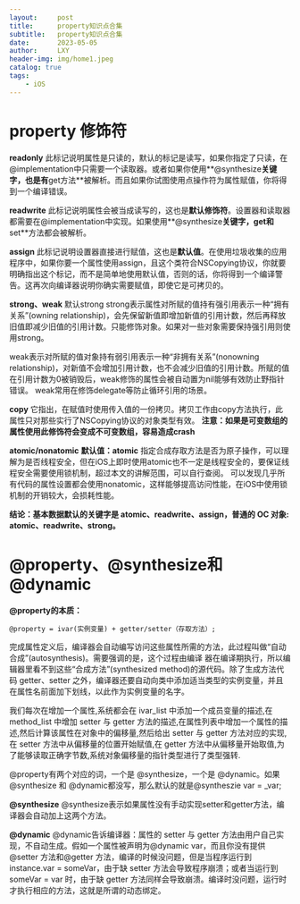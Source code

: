```yaml
---
layout:     post
title:      property知识点合集
subtitle:   property知识点合集
date:       2023-05-05
author:     LXY
header-img: img/home1.jpeg
catalog: true
tags:
    - iOS
---
```



# property 修饰符

**readonly**
此标记说明属性是只读的，默认的标记是读写，如果你指定了只读，在@implementation中只需要一个读取器。或者如果你使用**@synthesize**关键字，也是有**get方法**被解析。而且如果你试图使用点操作符为属性赋值，你将得到一个编译错误。

**readwrite**
此标记说明属性会被当成读写的，这也是**默认修饰符**。设置器和读取器都需要在@implementation中实现。如果使用**@synthesize**关键字，**get**和**set**方法都会被解析。

**assign**
此标记说明设置器直接进行赋值，这也是**默认值**。在使用垃圾收集的应用程序中，如果你要一个属性使用assign，且这个类符合NSCopying协议，你就要明确指出这个标记，而不是简单地使用默认值，否则的话，你将得到一个编译警告。这再次向编译器说明你确实需要赋值，即使它是可拷贝的。

**strong、weak**
默认strong
strong表示属性对所赋的值持有强引用表示一种“拥有关系”(owning relationship)，会先保留新值即增加新值的引用计数，然后再释放旧值即减少旧值的引用计数。只能修饰对象。如果对一些对象需要保持强引用则使用strong。

weak表示对所赋的值对象持有弱引用表示一种“非拥有关系”(nonowning relationship)，对新值不会增加引用计数，也不会减少旧值的引用计数。所赋的值在引用计数为0被销毁后，weak修饰的属性会被自动置为nil能够有效防止野指针错误。
weak常用在修饰delegate等防止循环引用的场景。



**copy**
它指出，在赋值时使用传入值的一份拷贝。拷贝工作由copy方法执行，此属性只对那些实行了NSCopying协议的对象类型有效。
**注意：如果是可变数组的属性使用此修饰符会变成不可变数组，容易造成crash**

**atomic/nonatomic**
**默认值：atomic**
指定合成存取方法是否为原子操作，可以理解为是否线程安全，但在iOS上即时使用atomic也不一定是线程安全的，要保证线程安全需要使用锁机制，超过本文的讲解范围，可以自行查阅。
可以发现几乎所有代码的属性设置都会使用nonatomic，这样能够提高访问性能，在iOS中使用锁机制的开销较大，会损耗性能。

**结论：基本数据默认的关键字是 atomic、readwrite、assign，普通的 OC 对象: atomic、readwrite、strong。**

# @property、@synthesize和@dynamic

**@property的本质：**
```
@property = ivar(实例变量) + getter/setter（存取方法）;
```
完成属性定义后，编译器会自动编写访问这些属性所需的方法，此过程叫做“自动合成”(autosynthesis)。需要强调的是，这个过程由编译 器在编译期执行，所以编辑器里看不到这些“合成方法”(synthesized method)的源代码。除了生成方法代码 getter、setter 之外，编译器还要自动向类中添加适当类型的实例变量，并且在属性名前面加下划线，以此作为实例变量的名字。

我们每次在增加一个属性,系统都会在 ivar_list 中添加一个成员变量的描述,在 method_list 中增加 setter 与 getter 方法的描述,在属性列表中增加一个属性的描述,然后计算该属性在对象中的偏移量,然后给出 setter 与 getter 方法对应的实现,在 setter 方法中从偏移量的位置开始赋值,在 getter 方法中从偏移量开始取值,为了能够读取正确字节数,系统对象偏移量的指针类型进行了类型强转.

@property有两个对应的词，一个是 @synthesize，一个是 @dynamic。如果@synthesize 和 @dynamic都没写，那么默认的就是@syntheszie var = _var;

**@synthesize**
@synthesize表示如果属性没有手动实现setter和getter方法，编译器会自动加上这两个方法。

**@dynamic**
@dynamic告诉编译器：属性的 setter 与 getter 方法由用户自己实现，不自动生成。假如一个属性被声明为@dynamic var，而且你没有提供@setter 方法和@getter 方法，编译的时候没问题，但是当程序运行到 instance.var = someVar，由于缺 setter 方法会导致程序崩溃；或者当运行到 someVar = var 时，由于缺 getter 方法同样会导致崩溃。编译时没问题，运行时才执行相应的方法，这就是所谓的动态绑定。


